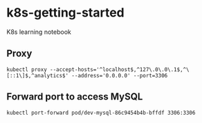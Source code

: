 # k8s-getting-started
K8s learning notebook

## Proxy

```
kubectl proxy --accept-hosts='^localhost$,^127\.0\.0\.1$,^\[::1\]$,^analytics$' --address='0.0.0.0' --port=3306
```

## Forward port to access MySQL
```
kubectl port-forward pod/dev-mysql-86c9454b4b-bffdf 3306:3306
```

